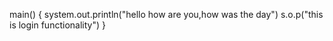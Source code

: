 main()
{
 system.out.println("hello how are you,how was the day")
 s.o.p("this is login functionality")
}
